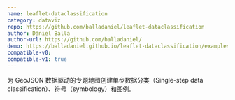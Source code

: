 ```yaml
---
name: leaflet-dataclassification
category: dataviz
repo: https://github.com/balladaniel/leaflet-dataclassification
author: Dániel Balla
author-url: https://github.com/balladaniel/
demo: https://balladaniel.github.io/leaflet-dataclassification/examples/combined.html
compatible-v0:
compatible-v1: true
---
```


为 GeoJSON 数据驱动的专题地图创建单步数据分类（Single-step data classification）、符号（symbology）和图例。

